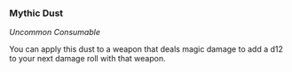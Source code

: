 ### Mythic Dust
_Uncommon Consumable_

You can apply this dust to a weapon that deals magic damage to add a d12 to your next damage roll with that weapon.